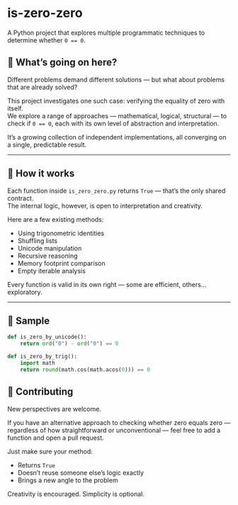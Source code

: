 # is-zero-zero

A Python project that explores multiple programmatic techniques to determine whether `0 == 0`.

## 🧠 What’s going on here?

Different problems demand different solutions — but what about problems that are already solved?

This project investigates one such case: verifying the equality of zero with itself.  
We explore a range of approaches — mathematical, logical, structural — to check if `0 == 0`, each with its own level of abstraction and interpretation.

It’s a growing collection of independent implementations, all converging on a single, predictable result.

---

## 🧪 How it works

Each function inside `is_zero_zero.py` returns `True` — that’s the only shared contract.  
The internal logic, however, is open to interpretation and creativity.

Here are a few existing methods:

- Using trigonometric identities  
- Shuffling lists  
- Unicode manipulation  
- Recursive reasoning  
- Memory footprint comparison  
- Empty iterable analysis  

Every function is valid in its own right — some are efficient, others... exploratory.

---

## 🧩 Sample

```python
def is_zero_by_unicode():
    return ord("0") - ord("0") == 0

def is_zero_by_trig():
    import math
    return round(math.cos(math.acos(0))) == 0
```

## 🤝 Contributing
New perspectives are welcome.

If you have an alternative approach to checking whether zero equals zero — regardless of how straightforward or unconventional — feel free to add a function and open a pull request.

Just make sure your method:
* Returns `True`
* Doesn’t reuse someone else’s logic exactly
* Brings a new angle to the problem

Creativity is encouraged. Simplicity is optional.





